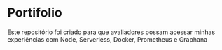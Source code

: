 # Portifolio

Este repositório foi criado para que avaliadores possam acessar minhas experiências com Node, Serverless, Docker, Prometheus e Graphana
